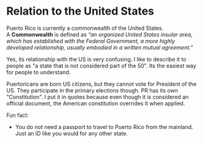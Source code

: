 # Relation to the United States

Puerto Rico is currently a commonwealth of the United States.  
A **Commonwealth** is defined as *“an organized United States insular 
area, which has established with the Federal Government, a more highly developed relationship, usually embodied in a written mutual agreement.”*

Yes, its relationship with the US is very confusing. I like to describe it to people as "a state that is not considered part of the 50". Its the easiest way for 
people to understand. 

Puertoricans are born US citizens, but they cannot vote for President of the US. They participate in the primary elections though. PR has its own "Constitution".
I put it in quotes because even though it is considered an official document, the American constitution overrides it when applied. 


Fun fact:
- You do not need a passport to travel to Puerto Rico from the mainland. Just an ID like you would for any other state. 
